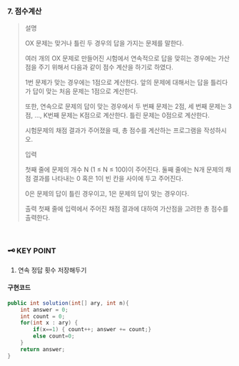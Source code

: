 ### 7. 점수계산
>설명
>
>OX 문제는 맞거나 틀린 두 경우의 답을 가지는 문제를 말한다.
>
>여러 개의 OX 문제로 만들어진 시험에서 연속적으로 답을 맞히는 경우에는 가산점을 주기 위해서 다음과 같이 점수 계산을 하기로 하였다.
>
>1번 문제가 맞는 경우에는 1점으로 계산한다. 앞의 문제에 대해서는 답을 틀리다가 답이 맞는 처음 문제는 1점으로 계산한다.
>
>또한, 연속으로 문제의 답이 맞는 경우에서 두 번째 문제는 2점, 세 번째 문제는 3점, ..., K번째 문제는 K점으로 계산한다. 틀린 문제는 0점으로 계산한다.
>
>시험문제의 채점 결과가 주어졌을 때, 총 점수를 계산하는 프로그램을 작성하시오.
>
>입력
>
>첫째 줄에 문제의 개수 N (1 ≤ N ≤ 100)이 주어진다. 둘째 줄에는 N개 문제의 채점 결과를 나타내는 0 혹은 1이 빈 칸을 사이에 두고 주어진다.
>
>0은 문제의 답이 틀린 경우이고, 1은 문제의 답이 맞는 경우이다.
>
>출력
>첫째 줄에 입력에서 주어진 채점 결과에 대하여 가산점을 고려한 총 점수를 출력한다.


<br>

### 🗝️ KEY POINT
1. 연속 정답 횟수 저장해두기

#### 구현코드

``` java
public int solution(int[] ary, int n){
    int answer = 0;
    int count = 0;
    for(int x : ary) {
        if(x==1) { count++; answer += count;}
        else count=0;
    }
    return answer;
}
```
